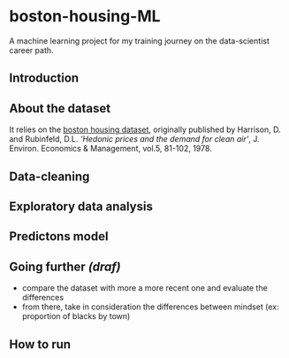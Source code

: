 # boston-housing-ML
A machine learning project for my training journey on the data-scientist career path.  

## Introduction

## About the dataset
It relies on the [boston housing dataset](https://www.cs.toronto.edu/~delve/data/boston/bostonDetail.html), originally published by Harrison, D. and Rubinfeld, D.L. *'Hedonic prices and the demand for clean air'*, J. Environ. Economics & Management, vol.5, 81-102, 1978.

## Data-cleaning

## Exploratory data analysis

## Predictons model

## Going further *(draf)*

 - compare the dataset with more a more recent one and evaluate the differences
 - from there, take in consideration the differences between mindset (ex: proportion of blacks by town)

## How to run
